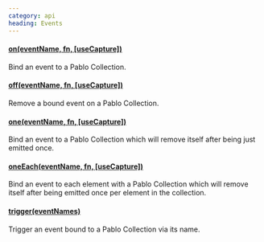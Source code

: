 ```yaml
--- 
category: api
heading: Events
---
```


#### [on(eventName, fn, [useCapture])](/api/on/)

Bind an event to a Pablo Collection.

#### [off(eventName, fn, [useCapture])](/api/off/)

Remove a bound event on a Pablo Collection.

#### [one(eventName, fn, [useCapture])](/api/one/)

Bind an event to a Pablo Collection which will remove 
itself after being just emitted once.

#### [oneEach(eventName, fn, [useCapture])](/api/oneEach/)

Bind an event to each element with a Pablo Collection 
which will remove itself after being emitted once 
per element in the collection.

#### [trigger(eventNames)](/api/trigger/)

Trigger an event bound to a Pablo Collection via its 
name.